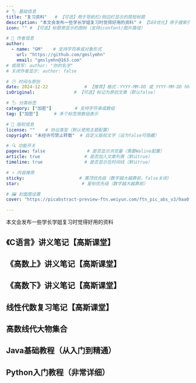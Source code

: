 ```yaml
---
# 🏷️ 基础信息
title: "复习资料"   # 【可选】用于导航栏/侧边栏显示的简短标题
description: "本文会发布一些学长学姐复习时觉得好用的资料" # 【SEO优化】用于搜索引擎显示的描述
icon: "" # 【可选】标题旁显示的图标（支持iconfont/图片路径）

# 👤 作者信息
author:
  - name: "GM"    # 支持字符串或对象形式
    url: "https://github.com/gmslymhn"
    email: "gmslymhn@163.com"
# 或简写: author: "你的名字" 
# 关闭作者显示: author: false

# 🕒 时间与原创
date: 2024-12-22              # 【推荐】格式：YYYY-MM-DD 或 YYYY-MM-DD hh:mm:ss
isOriginal:               # 【可选】标记为原创文章（默认false）

# 🏷️ 分类标签
category: ["加密"]         # 支持字符串或数组
tag: ["加密"]      # 多个标签用数组表示

# 📜 版权信息
license: ""    # 协议类型（默认使用主题配置）
copyright: "未经许可禁止转载"  # 自定义版权文字（设为false可隐藏）

# 🔍 功能开关
pageview: false                # 是否显示浏览量（需要Waline配置）
article: true                 # 是否加入文章列表（默认true）
timeline: true                # 是否显示在时间线（默认true）

# ⭐ 内容推荐
sticky:                     # 置顶优先级（数字越大越靠前，false关闭）
star:                        # 星标优先级（数字越大越靠前）

# 🖼️ 封面图设置
cover: "https://picabstract-preview-ftn.weiyun.com/ftn_pic_abs_v3/0aa0f64c9c5628250ac0d3189bacd5429e7005531ab27b38ebc9ef4e5f3c15d9c011a504b1bef7a8b5a810ff617e29b4?pictype=scale&from=30013&version=3.3.3.3&fname=2024-12-221rEB4.png&size=1000"  # 文章卡片封面图（建议尺寸：1200×600）

---
```

本文会发布一些学长学姐复习时觉得好用的资料
<!-- more -->

## 《C语言》讲义笔记【高斯课堂】

[](https://vercel-lz.tyut.tech/?fid=i7xHX2iqtinc&pwd=8f1u&isNewd=https://innlab.lanzn.com)

## 《高数上》讲义笔记【高斯课堂】

[](https://vercel-lz.tyut.tech/?fid=iIhks2iqtpqh&pwd=h355&isNewd=https://innlab.lanzn.com)

## 《高数下》讲义笔记【高斯课堂】

[](https://vercel-lz.tyut.tech/?fid=ijvjW2iqtrpi&pwd=bjj1&isNewd=https://innlab.lanzn.com)

## 线性代数复习笔记【高斯课堂】

[](https://vercel-lz.tyut.tech/?fid=i51GH2iqtshg&pwd=fvs9&isNewd=https://innlab.lanzn.com)

## 高数线代大物集合

[](https://vercel-lz.tyut.tech/?fid=iotv52iqtxwb&pwd=htwb&isNewd=https://innlab.lanzn.com)

## Java基础教程（从入门到精通）

[](https://vercel-lz.tyut.tech/?fid=iR2oD2iqu8af&pwd=bdhf&isNewd=https://innlab.lanzn.com)

## Python入门教程（非常详细）

[](https://vercel-lz.tyut.tech/?fid=ijJfl2iqubmf&pwd=3xr6&isNewd=https://innlab.lanzn.com)
